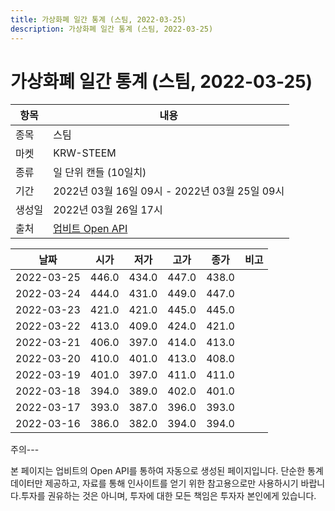 ```yaml
---
title: 가상화폐 일간 통계 (스팀, 2022-03-25)
description: 가상화폐 일간 통계 (스팀, 2022-03-25)
---
```


가상화폐 일간 통계 (스팀, 2022-03-25)
===

|항목|내용|
|--|--|
|종목|스팀|
|마켓|KRW-STEEM|
|종류|일 단위 캔들 (10일치)|
|기간|2022년 03월 16일 09시 - 2022년 03월 25일 09시|
|생성일|2022년 03월 26일 17시|
|출처|[업비트 Open API](https://docs.upbit.com)|


|날짜|시가|저가|고가|종가|비고|
|--|--|--|--|--|--|
|2022-03-25|446.0|434.0|447.0|438.0|    |
|2022-03-24|444.0|431.0|449.0|447.0|    |
|2022-03-23|421.0|421.0|445.0|445.0|    |
|2022-03-22|413.0|409.0|424.0|421.0|    |
|2022-03-21|406.0|397.0|414.0|413.0|    |
|2022-03-20|410.0|401.0|413.0|408.0|    |
|2022-03-19|401.0|397.0|411.0|411.0|    |
|2022-03-18|394.0|389.0|402.0|401.0|    |
|2022-03-17|393.0|387.0|396.0|393.0|    |
|2022-03-16|386.0|382.0|394.0|394.0|    |


주의---

본 페이지는 업비트의 Open API를 통하여 자동으로 생성된 페이지입니다. 단순한 통계 데이터만 제공하고, 자료를 통해 인사이트를 얻기 위한 참고용으로만 사용하시기 바랍니다.투자를 권유하는 것은 아니며, 투자에 대한 모든 책임은 투자자 본인에게 있습니다.